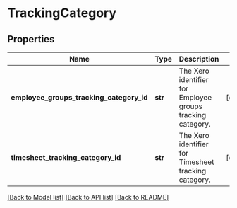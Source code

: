 # TrackingCategory

## Properties
Name | Type | Description | Notes
------------ | ------------- | ------------- | -------------
**employee_groups_tracking_category_id** | **str** | The Xero identifier for Employee groups tracking category. | [optional] 
**timesheet_tracking_category_id** | **str** | The Xero identifier for Timesheet tracking category. | [optional] 

[[Back to Model list]](../README.md#documentation-for-models) [[Back to API list]](../README.md#documentation-for-api-endpoints) [[Back to README]](../README.md)


